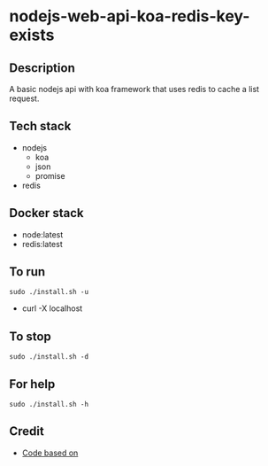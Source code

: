 # nodejs-web-api-koa-redis-key-exists

## Description
A basic nodejs api with koa
framework that uses redis
to cache a list request.

## Tech stack
- nodejs
  - koa
  - json
  - promise
- redis

## Docker stack
- node:latest
- redis:latest

## To run
`sudo ./install.sh -u`
- curl -X localhost

## To stop
`sudo ./install.sh -d`

## For help
`sudo ./install.sh -h`

## Credit
- [Code based on](https://github.com/koajs/json)
